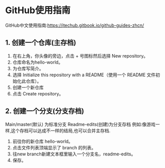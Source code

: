# GitHub使用指南 
GitHub中文使用指南:https://itechub.gitbook.io/github-guides-zhcn/
## 1. 创建一个仓库(主存档)
1. 在右上角，你头像的旁边，点击 + 号图标然后选择 New repository。
2. 仓库命名为hello-world。
3. 为仓库写简介。
4. 选择 Initialize this repository with a README（使用一个 README 文件初始化此仓库）。
5. 创建一个新仓库
6. 点击 Create repository。
## 2. 创建一个分支(分支存档)
Main/master(默认) 为标准分支 
Readme-edits(创建)为分支存档
例如:像游戏一样,这个存档可以达成不一样的结局,也可以合并主存档.
1. 前往你的新仓库 hello-world。
2. 点击文件列表顶端显示了 branch 的列表。
3. 往new branch新建文本框里输入一个分支名，readme-edits。
4. 保存。
